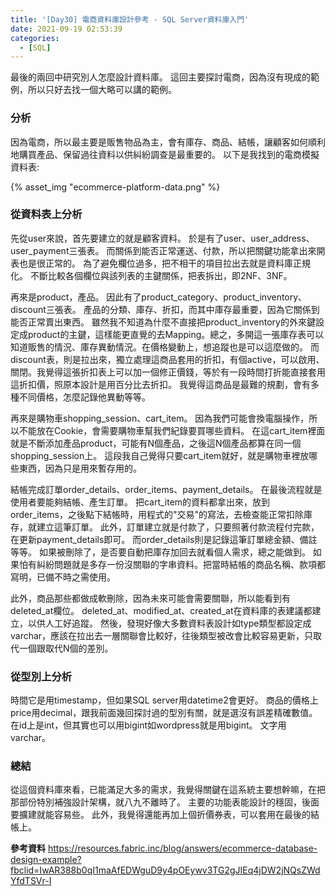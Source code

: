 ```yaml
---
title: '[Day30] 電商資料庫設計參考 - SQL Server資料庫入門'
date: 2021-09-19 02:53:39
categories:
  - [SQL]
---
```

最後的兩回中研究別人怎麼設計資料庫。
這回主要探討電商，因為沒有現成的範例，所以只好去找一個大略可以講的範例。

### 分析
因為電商，所以最主要是販售物品為主，會有庫存、商品、結帳，讓顧客如何順利地購買產品、保留過往資料以供糾紛調查是最重要的。
以下是我找到的電商模擬資料表:

{% asset_img "ecommerce-platform-data.png" %}

### 從資料表上分析
先從user來說，首先要建立的就是顧客資料。
於是有了user、user_address、user_payment三張表。
而關係到能否正常運送、付款，所以把關鍵功能拿出來開表也是很正常的。
為了避免欄位過多，把不相干的項目拉出去就是資料庫正規化。
不斷比較各個欄位與該列表的主鍵關係，把表拆出，即2NF、3NF。

再來是product，產品。
因此有了product_category、product_inventory、discount三張表。
產品的分類、庫存、折扣，而其中庫存最重要，因為它關係到能否正常賣出東西。
雖然我不知道為什麼不直接把product_inventory的外來鍵設定成product的主鍵，這樣能更直覺的去Mapping。總之，多開這一張庫存表可以知道販售的情況、庫存異動情況。在價格變動上，想追蹤也是可以這麼做的。
而discount表，則是拉出來，獨立處理這商品套用的折扣，有個active，可以啟用、關閉。我覺得這張折扣表上可以加一個修正價錢，等於有一段時間打折能直接套用這折扣價，照原本設計是用百分比去折扣。
我覺得這商品是最難的規劃，會有多種不同價格，怎麼記錄他異動等等。

再來是購物車shopping_session、cart_item。
因為我們可能會換電腦操作，所以不能放在Cookie，會需要購物車幫我們紀錄要買哪些資料。
在這cart_item裡面就是不斷添加產品product，可能有N個產品，之後這N個產品都算在同一個shopping_session上。
這段我自己覺得只要cart_item就好，就是購物車裡放哪些東西，因為只是用來暫存用的。

結帳完成訂單order_details、order_items、payment_details。
在最後流程就是使用者要能夠結帳、產生訂單。
把cart_item的資料都拿出來，放到order_items，之後點下結帳時，用程式的"交易"的寫法，去檢查能正常扣除庫存，就建立這筆訂單。
此外，訂單建立就是付款了，只要照著付款流程付完款，在更新payment_details即可。
而order_details則是記錄這筆訂單總金額、備註等等。
如果被刪除了，是否要自動把庫存加回去就看個人需求，總之能做到。
如果怕有糾紛問題就是多存一份沒關聯的字串資料。把當時結帳的商品名稱、款項都寫明，已備不時之需使用。

此外，商品那些都做成軟刪除，因為未來可能會需要關聯，所以能看到有deleted_at欄位。
deleted_at、modified_at、created_at在資料庫的表建議都建立，以供人工好追蹤。
然後，發現好像大多數資料表設計如type類型都設定成varchar，應該在拉出去一層關聯會比較好，往後類型被改會比較容易更新，只取代一個跟取代N個的差別。

### 從型別上分析
時間它是用timestamp，但如果SQL server用datetime2會更好。
商品的價格上price用decimal，跟我前面幾回探討過的型別有關，就是選沒有誤差精確數值。
在id上是int，但其實也可以用bigint如wordpress就是用bigint。
文字用varchar。

### 總結
從這個資料庫來看，已能滿足大多的需求，我覺得關鍵在這系統主要想幹嘛，在把那部份特別補強設計架構，就八九不離時了。
主要的功能表能設計的穩固，後面要擴建就能容易些。
此外，我覺得還能再加上個折價券表，可以套用在最後的結帳上。

**參考資料**
https://resources.fabric.inc/blog/answers/ecommerce-database-design-example?fbclid=IwAR388b0qI1maAfEDWguD9y4pOEywv3TG2gJIEq4jDW2jNQsZWdYfdTSVr-I